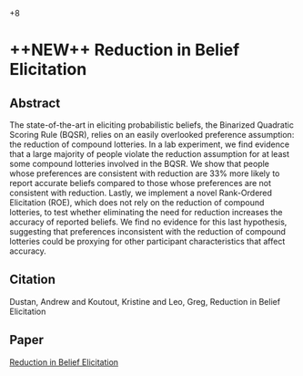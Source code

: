 +8

# ++NEW++ Reduction in Belief Elicitation

## Abstract

The state-of-the-art in eliciting probabilistic beliefs, the Binarized Quadratic
Scoring Rule (BQSR), relies on an easily overlooked preference assumption:
the reduction of compound lotteries. In a lab experiment, we find evidence
that a large majority of people violate the reduction assumption for at least
some compound lotteries involved in the BQSR. We show that people whose
preferences are consistent with reduction are 33% more likely to report accurate
beliefs compared to those whose preferences are not consistent with reduction.
Lastly, we implement a novel Rank-Ordered Elicitation (ROE), which does
not rely on the reduction of compound lotteries, to test whether eliminating
the need for reduction increases the accuracy of reported beliefs. We find no
evidence for this last hypothesis, suggesting that preferences inconsistent with
the reduction of compound lotteries could be proxying for other participant
characteristics that affect accuracy.

## Citation

Dustan, Andrew and Koutout, Kristine and Leo, Greg, Reduction in Belief Elicitation

## Paper

[Reduction in Belief Elicitation](../files/Papers/WP_Reduction_in_Belief_Elicitation.pdf)
